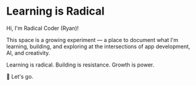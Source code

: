 # Learning is Radical

Hi, I'm Radical Coder (Ryan)!

This space is a growing experiment — a place to document what I'm learning, building, and exploring at the intersections of app development, AI, and creativity.

Learning is radical. Building is resistance. Growth is power.

🚀 Let's go.
